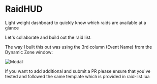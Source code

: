 # RaidHUD
Light weight dashboard to quickly know which raids are available at a glance

Let's collaborate and build out the raid list. 

The way I built this out was using the 3rd column (Event Name) from the Dynamic Zone window:

![Modal](https://github.com/hytiek/raidhud/blob/main/assets/dz-window.png)

If you want to add additional and submit a PR please ensure that you've tested and followed the same template which is provided in raid-list.lua
